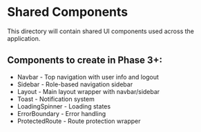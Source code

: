 # Shared Components

This directory will contain shared UI components used across the application.

## Components to create in Phase 3+:
- Navbar - Top navigation with user info and logout
- Sidebar - Role-based navigation sidebar  
- Layout - Main layout wrapper with navbar/sidebar
- Toast - Notification system
- LoadingSpinner - Loading states
- ErrorBoundary - Error handling
- ProtectedRoute - Route protection wrapper 
